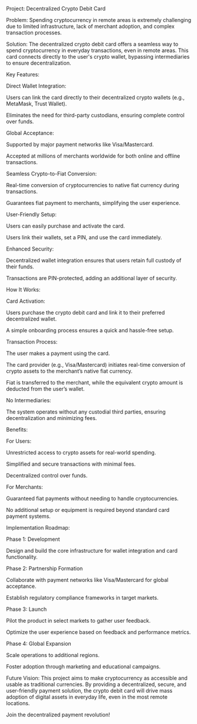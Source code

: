 Project: Decentralized Crypto Debit Card

Problem: Spending cryptocurrency in remote areas is extremely challenging due to limited infrastructure, lack of merchant adoption, and complex transaction processes.

Solution: The decentralized crypto debit card offers a seamless way to spend cryptocurrency in everyday transactions, even in remote areas. This card connects directly to the user's crypto wallet, bypassing intermediaries to ensure decentralization.

Key Features:

Direct Wallet Integration:

Users can link the card directly to their decentralized crypto wallets (e.g., MetaMask, Trust Wallet).

Eliminates the need for third-party custodians, ensuring complete control over funds.

Global Acceptance:

Supported by major payment networks like Visa/Mastercard.

Accepted at millions of merchants worldwide for both online and offline transactions.

Seamless Crypto-to-Fiat Conversion:

Real-time conversion of cryptocurrencies to native fiat currency during transactions.

Guarantees fiat payment to merchants, simplifying the user experience.

User-Friendly Setup:

Users can easily purchase and activate the card.

Users link their wallets, set a PIN, and use the card immediately.

Enhanced Security:

Decentralized wallet integration ensures that users retain full custody of their funds.

Transactions are PIN-protected, adding an additional layer of security.

How It Works:

Card Activation:

Users purchase the crypto debit card and link it to their preferred decentralized wallet.

A simple onboarding process ensures a quick and hassle-free setup.

Transaction Process:

The user makes a payment using the card.

The card provider (e.g., Visa/Mastercard) initiates real-time conversion of crypto assets to the merchant’s native fiat currency.

Fiat is transferred to the merchant, while the equivalent crypto amount is deducted from the user’s wallet.

No Intermediaries:

The system operates without any custodial third parties, ensuring decentralization and minimizing fees.

Benefits:

For Users:

Unrestricted access to crypto assets for real-world spending.

Simplified and secure transactions with minimal fees.

Decentralized control over funds.

For Merchants:

Guaranteed fiat payments without needing to handle cryptocurrencies.

No additional setup or equipment is required beyond standard card payment systems.

Implementation Roadmap:

Phase 1: Development

Design and build the core infrastructure for wallet integration and card functionality.

Phase 2: Partnership Formation

Collaborate with payment networks like Visa/Mastercard for global acceptance.

Establish regulatory compliance frameworks in target markets.

Phase 3: Launch

Pilot the product in select markets to gather user feedback.

Optimize the user experience based on feedback and performance metrics.

Phase 4: Global Expansion

Scale operations to additional regions.

Foster adoption through marketing and educational campaigns.

Future Vision: This project aims to make cryptocurrency as accessible and usable as traditional currencies. By providing a decentralized, secure, and user-friendly payment solution, the crypto debit card will drive mass adoption of digital assets in everyday life, even in the most remote locations.

Join the decentralized payment revolution!
